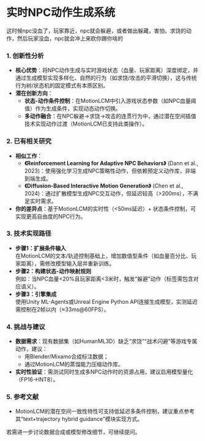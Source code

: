 # 实时NPC动作生成系统





这时候npc没血了，玩家靠近，npc就会躲避，或者做出躲藏，害怕，求饶的动作，然后玩家没血，npc就会冲上来砍你踢你啥的





### 1. **创新性分析**
   - **核心优势**：将NPC动作生成与实时游戏状态（血量、玩家距离）深度绑定，并通过生成模型实现多样化、自然的行为（如求饶/攻击的平滑切换），这与传统行为树/状态机的固定模式有本质区别。
   - **潜在创新方向**：
     - **状态-动作条件控制**：在MotionLCM中引入游戏状态参数（如NPC血量阈值）作为生成条件，实现动态动作切换。
     - **多动作融合**：在NPC躲避→求饶→攻击的连贯行为中，通过潜在空间插值技术实现动作过渡（MotionLCM已支持此类操作）。

### 2. **已有相关研究**
   - **相似工作**：
     - **《Reinforcement Learning for Adaptive NPC Behaviors》** (Dann et al., 2023)：使用强化学习生成NPC策略性动作，但依赖预定义动作库，非端到端生成。
     - **《Diffusion-Based Interactive Motion Generation》** (Chen et al., 2024)：通过扩散模型生成NPC交互动作，但延迟较高（>200ms），不满足实时需求。
   - **你的差异点**：基于MotionLCM的实时性（<50ms延迟）+ 状态条件控制，可实现更高自由度的NPC行为。

### 3. **技术实现路径**
   - **步骤1：扩展条件输入**  
     在MotionLCM的文本/轨迹控制基础上，增加数值型条件（如血量百分比、玩家距离），需修改模型输入层并重新训练。
   - **步骤2：构建状态-动作映射规则**  
     例如：当NPC血量<20%且玩家距离<3米时，触发“躲避”动作（标签需包含对应语义）。
   - **步骤3：引擎集成**  
     使用Unity ML-Agents或Unreal Engine Python API连接生成模型，实测延迟需控制在2帧以内（≈33ms@60FPS）。

### 4. **挑战与建议**
   - **数据需求**：现有数据集（如HumanML3D）缺乏“求饶”“战术闪避”等游戏专属动作，建议：
     - 用Blender/Mixamo合成标注数据；
     - 通过MotionLCM的蒸馏能力压缩动作库。
   - **实时性验证**：需测试同时生成多NPC动作时的资源占用，建议启用模型量化（FP16→INT8）。

### 5. **参考文献**
   -  MotionLCM的潜在空间一致性特性可支持低延迟多条件控制，建议重点参考其“text+trajectory hybrid guidance”模块实现方式。

若需进一步讨论数据合成或模型修改细节，可继续提问。



















































